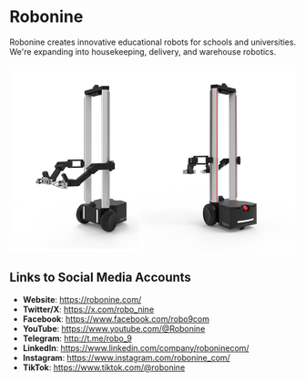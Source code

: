 # Robonine

Robonine creates innovative educational robots for schools and universities. We're expanding into housekeeping, delivery, and warehouse robotics.

![Robo 9 Basic Kit](../assets/images/Robo-9-Basic-Kit-1.png)

## Links to Social Media Accounts

- **Website**: https://robonine.com/
- **Twitter/X**: https://x.com/robo_nine
- **Facebook**: https://www.facebook.com/robo9com
- **YouTube**: https://www.youtube.com/@Robonine
- **Telegram**: http://t.me/robo_9
- **LinkedIn**: https://www.linkedin.com/company/roboninecom/
- **Instagram**: https://www.instagram.com/robonine_com/
- **TikTok**: https://www.tiktok.com/@robonine 